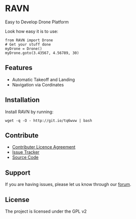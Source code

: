 RAVN
====

Easy to Develop Drone Platform

Look how easy it is to use:

    from RAVN import Drone
    # Get your stuff done
    myDrone = Drone()
    myDrone.goto(3.43567, 4.56789, 30)

Features
--------

* Automatic Takeoff and Landing
* Navigation via Cordinates

Installation
------------

Install RAVN by running:

    wget -q -O - http://git.io/tq6wvw | bash

Contribute
----------

- [Contributer Licence Agreement](http://www.goravn.com/page/contributer-license-agreement)
- [Issue Tracker](https://github.com/raptorbird/RAVN/issues)
- [Source Code](https://github.com/raptorbird/RAVN)

Support
-------

If you are having issues,
please let us know through our [forum](https://forum.goravn.com).

License
-------

The project is licensed under the GPL v2
